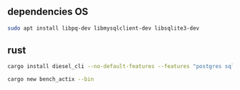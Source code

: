 #

## dependencies OS

```bash
sudo apt install libpq-dev libmysqlclient-dev libsqlite3-dev
```

## rust

```bash
cargo install diesel_cli --no-default-features --features "postgres sqlite mysql"
```

```bash
cargo new bench_actix --bin
```
